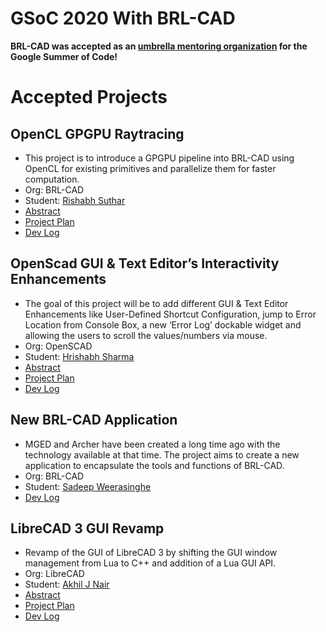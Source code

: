 # GSoC 2020 With BRL-CAD

**BRL-CAD was accepted as an [umbrella mentoring
organization](https://summerofcode.withgoogle.com) for the Google Summer
of Code!**

# Accepted Projects

## OpenCL GPGPU Raytracing

-   This project is to introduce a GPGPU pipeline into BRL-CAD using
    OpenCL for existing primitives and parallelize them for faster
    computation.
-   Org: BRL-CAD
-   Student: [Rishabh Suthar](/wiki/user/rishabhsuthar32)
-   [Abstract](https://summerofcode.withgoogle.com/projects/#4537636858888192)
-   [Project Plan](/wiki/user/rishabhsuthar32/GSoC20/Project)
-   [Dev Log](/wiki/user/rishabhsuthar32/GSoC20/Log)

## OpenScad GUI & Text Editor’s Interactivity Enhancements

-   The goal of this project will be to add different GUI & Text Editor
    Enhancements like User-Defined Shortcut Configuration, jump to Error
    Location from Console Box, a new ‘Error Log’ dockable widget and
    allowing the users to scroll the values/numbers via mouse.
-   Org: OpenSCAD
-   Student: [Hrishabh Sharma](/wiki/user/Hrishabh)
-   [Abstract](https://summerofcode.withgoogle.com/projects/#6337400843796480)
-   [Project Plan](/wiki/user/Hrishabh/GSoC20/proposal)
-   [Dev Log](/wiki/user/Hrishabh/GSoC20/logs)

## New BRL-CAD Application

-   MGED and Archer have been created a long time ago with the
    technology available at that time. The project aims to create a new
    application to encapsulate the tools and functions of BRL-CAD.
-   Org: BRL-CAD
-   Student: [Sadeep Weerasinghe](/wiki/user/Sadeep)
-   [Dev Log](/wiki/user/Sadeep/DevLog-2020)

## LibreCAD 3 GUI Revamp

-   Revamp of the GUI of LibreCAD 3 by shifting the GUI window
    management from Lua to C++ and addition of a Lua GUI API.
-   Org: LibreCAD
-   Student: [Akhil J Nair](/wiki/user/Jedi18)
-   [Abstract](https://dokuwiki.librecad.org/doku.php/gsoc:gsoc2020#the_project)
-   [Project
    Plan](https://dokuwiki.librecad.org/lib/exe/fetch.php/gsoc:gsoc2020proposal.pdf)
-   [Dev Log](https://dokuwiki.librecad.org/doku.php/gsoc:log2020)
